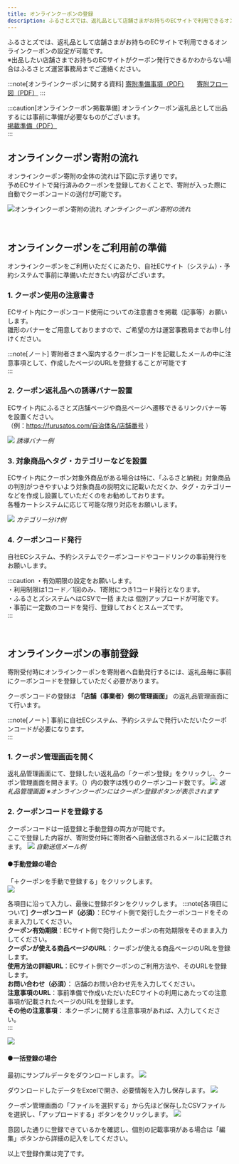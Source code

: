 ```yaml
---
title: オンラインクーポンの登録
description: ふるさとズでは、返礼品として店舗さまがお持ちのECサイトで利用できるオンラインクーポンの設定が可能です。
---
```


ふるさとズでは、返礼品として店舗さまがお持ちのECサイトで利用できるオンラインクーポンの設定が可能です。  
※出品したい店舗さまでお持ちのECサイトがクーポン発行できるかわからない場合はふるさとズ運営事務局までご連絡ください。  

:::note[オンラインクーポンに関する資料]
[寄附準備事項（PDF）](../../../pdf/online-coupon_settings.pdf)　　[寄附フロー図（PDF）](../../../pdf/online-coupon_flow_v2.pdf) 
:::

:::caution[オンラインクーポン掲載準備]
オンラインクーポン返礼品として出品するには事前に準備が必要なものがございます。  
[掲載準備（PDF）](../../../pdf/online-coupon.pdf)  
:::


## オンラインクーポン寄附の流れ
オンラインクーポン寄附の全体の流れは下図に示す通りです。  
予めECサイトで発行済みのクーポンを登録しておくことで、寄附が入った際に自動でクーポンコードの送付が可能です。    

![オンラインクーポン寄附の流れ](../../../assets/images/shops_online-coupon_01.png)
*オンラインクーポン寄附の流れ*

&nbsp;
&nbsp;

## オンラインクーポンをご利用前の準備

オンラインクーポンをご利用いただくにあたり、自社ECサイト（システム）・予約システムで事前に準備いただきたい内容がございます。  

### 1. クーポン使用の注意書き  

ECサイト内にクーポンコード使用についての注意書きを掲載（記事等）お願いします。  
雛形のバナーをご用意しておりますので、ご希望の方は運営事務局までお申し付けください。  

:::note[ノート]
寄附者さまへ案内するクーポンコードを記載したメールの中に注意事項として、作成したページのURLを登録することが可能です  
:::

### 2. クーポン返礼品への誘導バナー設置  

ECサイト内にふるさとズ店舗ページや商品ページへ遷移できるリンクバナー等を設置ください。  
（例：https://furusatos.com/自治体名/店舗番号 ）    

![](../../../assets/images/shops_online-coupon_09.png)
*誘導バナー例*  


### 3. 対象商品へタグ・カテゴリーなどを設置  

ECサイト内にクーポン対象外商品がある場合は特に、「ふるさと納税」対象商品の判別がつきやすいよう対象商品の説明文に記載いただくか、タグ・カテゴリーなどを作成し設置していただくのをお勧めしております。  
各種カートシステムに応じて可能な限り対応をお願いします。 

![](../../../assets/images/shops_online-coupon_10.png)
*カテゴリー分け例*  


### 4. クーポンコード発行  

自社ECシステム、予約システムでクーポンコードやコードリンクの事前発行をお願いします。


:::caution 
・有効期限の設定をお願いします。  
・利用制限は1コード／1回のみ、1寄附につき1コード発行となります。  
・ふるさとズシステムへはCSVで一括 または 個別アップロードが可能です。  
・事前に一定数のコードを発行、登録しておくとスムーズです。  
:::

&nbsp;

## オンラインクーポンの事前登録
寄附受付時にオンラインクーポンを寄附者へ自動発行するには、返礼品毎に事前にクーポンコードを登録していただく必要があります。  

クーポンコードの登録は **「店舗（事業者）側の管理画面」** の返礼品管理画面にて行います。  

:::note[ノート]
事前に自社ECシステム、予約システムで発行いただいたクーポンコードが必要になります。  
:::


### 1. クーポン管理画面を開く  
返礼品管理画面にて、登録したい返礼品の「クーポン登録」をクリックし、クーポン管理画面を開きます。（）内の数字は残りのクーポンコード数です。
![](../../../assets/images/shops_online-coupon_02.png)
*返礼品管理画面 ※オンラインクーポンにはクーポン登録ボタンが表示されます*


### 2. クーポンコードを登録する
クーポンコードは一括登録と手動登録の両方が可能です。  
ここで登録した内容が、寄附受付時に寄附者へ自動送信されるメールに記載されます。
![](../../../assets/images/shops_online-coupon_05.png)
*自動送信メール例*

#### ●手動登録の場合 
「＋クーポンを手動で登録する」をクリックします。  
![](../../../assets/images/shops_online-coupon_03.png)


各項目に沿って入力し、最後に登録ボタンをクリックします。
:::note[各項目について]
**クーポンコード（必須）**：ECサイト側で発行したクーポンコードをそのまま入力してください。  
**クーポン有効期限**：ECサイト側で発行したクーポンの有効期限をそのまま入力してください。  
**クーポンが使える商品ページのURL**：クーポンが使える商品ページのURLを登録します。  
**使用方法の詳細URL**：ECサイト側でクーポンのご利用方法や、そのURLを登録します。  
**お問い合わせ（必須）**：  店舗のお問い合わせ先を入力してください。  
**注意事項のURL**：事前準備で作成いただいたECサイトの利用にあたっての注意事項が記載されたページのURLを登録します。  
**その他の注意事項**：  本クーポンに関する注意事項があれば、入力してください。  
:::

![](../../../assets/images/shops_online-coupon_04.png)

#### ●一括登録の場合  
最初にサンプルデータをダウンロードします。
![](../../../assets/images/shops_online-coupon_06.png)

ダウンロードしたデータをExcelで開き、必要情報を入力し保存します。
![](../../../assets/images/shops_online-coupon_08.png)

クーポン管理画面の「ファイルを選択する」から先ほど保存したCSVファイルを選択し、「アップロードする」ボタンをクリックします。
![](../../../assets/images/shops_online-coupon_07.png)

意図した通りに登録できているかを確認し、個別の記載事項がある場合は「編集」ボタンから詳細の記入をしてください。

以上で登録作業は完了です。